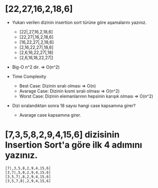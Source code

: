 # [22,27,16,2,18,6]

* Yukarı verilen dizinin insertion sort türüne göre aşamalarını yazınız.


   * [22|,27,16,2,18,6]
   * [22,27|,16,2,18,6]
   * [16,22,27|,2,18,6]
   * [2,16,22,27|,18,6]
   * [2,6,16,22,27|,18]
   * [2,6,16,18,22,27|]



* Big-O n^2 dir. => O(n^2)

* Time Complexity
    * Best Case: Dizinin sıralı olması => O(n)
    * Avarage Case: Dizinin kısmi sıralı olması => O(n^2)
    * Worst Case: Dizinin elemanlarının hepsinin karışık olması => O(n^2)

* Dizi sıralandıktan sonra 18 sayısı hangi case kapsamına girer?
    * Avarage  case kapsamına girer.

# [7,3,5,8,2,9,4,15,6] dizisinin Insertion Sort'a göre ilk 4 adımını yazınız.


    [7|,3,5,8,2,9,4,15,6]
    [3,7|,5,8,2,9,4,15,6]
    [3,5,7|,8,2,9,4,15,6]
    [3,5,7,8|,2,9,4,15,6]

